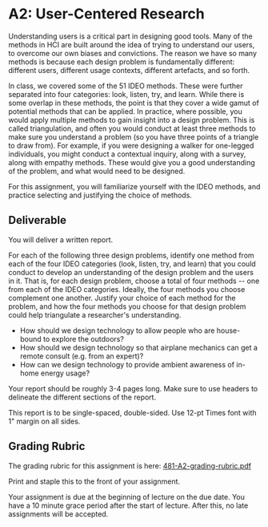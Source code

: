 # A2: User-Centered Research

Understanding users is a critical part in designing good tools. Many of the methods in HCI are built around the idea of trying to understand our users, to overcome our own biases and convictions. The reason we have so many methods is because each design problem is fundamentally different: different users, different usage contexts, different artefacts, and so forth.

In class, we covered some of the 51 IDEO methods. These were further separated into four categories: look, listen, try, and learn. While there is some overlap in these methods, the point is that they cover a wide gamut of potential methods that can be applied. In practice, where possible, you would apply multiple methods to gain insight into a design problem. This is called triangulation, and often you would conduct at least three methods to make sure you understand a problem (so you have three points of a triangle to draw from). For example, if you were designing a walker for one-legged individuals, you might conduct a contextual inquiry, along with a survey, along with empathy methods. These would give you a good understanding of the problem, and what would need to be designed.

For this assignment, you will familiarize yourself with the IDEO methods, and practice selecting and justifying the choice of methods.

## Deliverable

You will deliver a written report.

For each of the following three design problems, identify one method from each of the four IDEO categories (look, listen, try, and learn) that you could conduct to develop an understanding of the design problem and the users in it. That is, for each design problem, choose a total of four methods -- one from each of the IDEO categories. Ideally, the four methods you choose complement one another. Justify your choice of each method for the problem, and how the four methods you choose for that design problem could help triangulate a researcher's understanding.

* How should we design technology to allow people who are house-bound to explore the outdoors?
* How should we design technology so that airplane mechanics can get a remote consult (e.g. from an expert)?
* How can we design technology to provide ambient awareness of in-home energy usage?

Your report should be roughly 3-4 pages long. Make sure to use headers to delineate the different sections of the report.

This report is to be single-spaced, double-sided. Use 12-pt Times font with 1" margin on all sides.

## Grading Rubric
The grading rubric for this assignment is here: [481-A2-grading-rubric.pdf](http://www.hcitang.org/uploads/Teaching/files/481-A2-grading-rubric.pdf)

Print and staple this to the front of your assignment.

Your assignment is due at the beginning of lecture on the due date. You have a 10 minute grace period after the start of lecture. After this, no late assignments will be accepted.